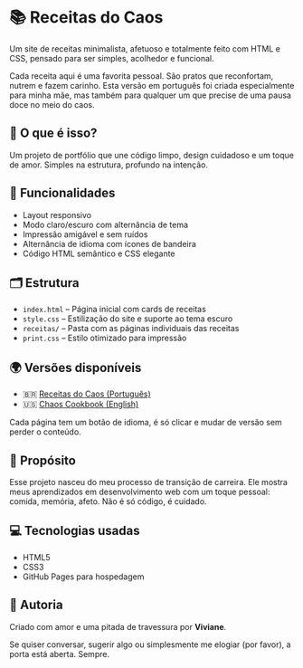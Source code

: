 # 📚 Receitas do Caos

Um site de receitas minimalista, afetuoso e totalmente feito com HTML e CSS, pensado para ser simples, acolhedor e funcional.

Cada receita aqui é uma favorita pessoal. São pratos que reconfortam, nutrem e fazem carinho. Esta versão em português foi criada especialmente para minha mãe, mas também para qualquer um que precise de uma pausa doce no meio do caos.

## 🍲 O que é isso?

Um projeto de portfólio que une código limpo, design cuidadoso e um toque de amor. Simples na estrutura, profundo na intenção.

## 🌙 Funcionalidades

- Layout responsivo  
- Modo claro/escuro com alternância de tema  
- Impressão amigável e sem ruídos  
- Alternância de idioma com ícones de bandeira  
- Código HTML semântico e CSS elegante  

## 🗂️ Estrutura

- `index.html` – Página inicial com cards de receitas  
- `style.css` – Estilização do site e suporte ao tema escuro  
- `receitas/` – Pasta com as páginas individuais das receitas  
- `print.css` – Estilo otimizado para impressão  

## 🌍 Versões disponíveis

- 🇧🇷 [Receitas do Caos (Português)](https://vivisillusion.github.io/receitas-do-caos)  
- 🇺🇸 [Chaos Cookbook (English)](https://vivisillusion.github.io/chaos-cookbook)  

Cada página tem um botão de idioma, é só clicar e mudar de versão sem perder o conteúdo.

## 🎯 Propósito

Esse projeto nasceu do meu processo de transição de carreira. Ele mostra meus aprendizados em desenvolvimento web com um toque pessoal: comida, memória, afeto. Não é só código, é cuidado.

## 💻 Tecnologias usadas

- HTML5  
- CSS3  
- GitHub Pages para hospedagem  

## 💌 Autoria

Criado com amor e uma pitada de travessura por **Viviane**.

Se quiser conversar, sugerir algo ou simplesmente me elogiar (por favor), a porta está aberta. Sempre.
